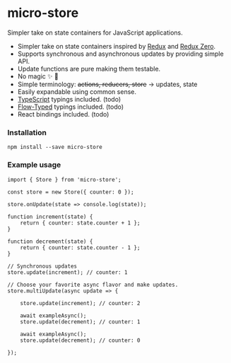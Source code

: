 # micro-store
Simpler take on state containers for JavaScript applications.

- Simpler take on state containers inspired by [Redux](https://github.com/reactjs/redux) and [Redux Zero](https://github.com/concretesolutions/redux-zero).
- Supports synchronous and asynchronous updates by providing simple API.
- Update functions are pure making them testable.
- No magic ✨ 🚫
- Simple terminology: ~~actions, reducers, store~~ -> updates, state
- Easily expandable using common sense.
- [TypeScript](https://github.com/Microsoft/TypeScript) typings included. (todo)
- [Flow-Typed](https://github.com/flowtype/flow-typed) typings included. (todo)
- React bindings included. (todo)

### Installation

`npm install --save micro-store`

### Example usage

```
import { Store } from 'micro-store';

const store = new Store({ counter: 0 });

store.onUpdate(state => console.log(state));

function increment(state) {
    return { counter: state.counter + 1 };
}

function decrement(state) {
    return { counter: state.counter - 1 };
}

// Synchronous updates
store.update(increment); // counter: 1

// Choose your favorite async flavor and make updates.
store.multiUpdate(async update => {

    store.update(increment); // counter: 2

    await exampleAsync();
    store.update(decrement); // counter: 1

    await exampleAsync();
    store.update(decrement); // counter: 0

});

```
